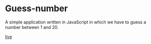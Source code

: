 # Guess-number

A simple application written in JavaScript in which we have to guess a number between 1 and 20.

[live](https://bielesz.github.io/guess-number/)
